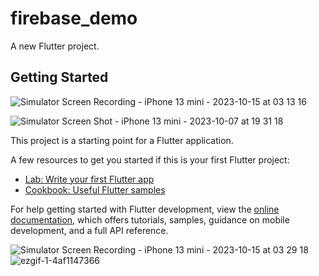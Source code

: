 
# firebase_demo

A new Flutter project.

## Getting Started


![Simulator Screen Recording - iPhone 13 mini - 2023-10-15 at 03 13 16](https://github.com/RoySujon/firebase_prectice/assets/48433293/a39b9c25-32f8-4afa-8c09-8963d3b7c9fc)

![Simulator Screen Shot - iPhone 13 mini - 2023-10-07 at 19 31 18](https://github.com/RoySujon/firebase_prectice/assets/48433293/5bf1d3fb-43f3-4aa3-a47a-2ca771255a9d)

This project is a starting point for a Flutter application.

A few resources to get you started if this is your first Flutter project:

- [Lab: Write your first Flutter app](https://docs.flutter.dev/get-started/codelab)
- [Cookbook: Useful Flutter samples](https://docs.flutter.dev/cookbook)

For help getting started with Flutter development, view the
[online documentation](https://docs.flutter.dev/), which offers tutorials,
samples, guidance on mobile development, and a full API reference.

![Simulator Screen Recording - iPhone 13 mini - 2023-10-15 at 03 29 18](https://github.com/RoySujon/firebase_prectice/assets/48433293/f2f3e500-7b91-4161-b37d-3ea0887eb8e9)
![ezgif-1-4af1147366](https://github.com/RoySujon/firebase_prectice/assets/48433293/96eecf3f-7e92-40fd-8201-7bc587cdffc4)
